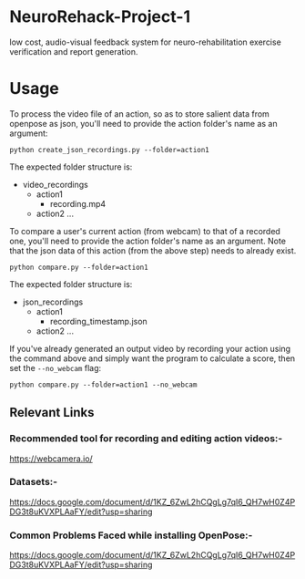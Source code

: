 # NeuroRehack-Project-1

low cost, audio-visual feedback system for neuro-rehabilitation exercise verification and report generation.

# Usage

To process the video file of an action, so as to store salient data from openpose as json, you'll need to provide the action folder's name as an argument:

  ```
  python create_json_recordings.py --folder=action1
  ```

  The expected folder structure is:
  - video_recordings
    - action1
      - recording.mp4
    - action2
    ...

To compare a user's current action (from webcam) to that of a recorded one, you'll need to provide the action folder's name as an argument. Note that the json data of this action (from the above step) needs to already exist.

```
python compare.py --folder=action1
```

The expected folder structure is:
- json_recordings
  - action1
    - recording_timestamp.json
  - action2
  ...

If you've already generated an output video by recording your action using the command above and simply want the program to calculate a score, then set the `--no_webcam` flag:

```
python compare.py --folder=action1 --no_webcam
```

## Relevant Links
### Recommended tool for recording and editing action videos:-
https://webcamera.io/

### Datasets:-
https://docs.google.com/document/d/1KZ_6ZwL2hCQgLg7qI6_QH7wH0Z4PDG3t8uKVXPLAaFY/edit?usp=sharing

### Common Problems Faced while installing OpenPose:-
https://docs.google.com/document/d/1KZ_6ZwL2hCQgLg7qI6_QH7wH0Z4PDG3t8uKVXPLAaFY/edit?usp=sharing
